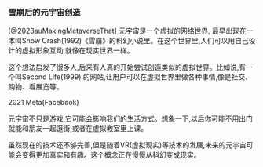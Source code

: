 ### 雪崩后的元宇宙创造
[@2023auMakingMetaverseThat]
元宇宙是一个虚拟的网络世界, 最早出现在一本叫Snow Crash(1992)《雪崩》的科幻小说里。在这个世界里,人们可以用自己设计的虚拟形象互动,就像在现实世界一样。

这个想法启发了很多人,后来有人真的开始尝试创造类似的虚拟世界。比如说,有一个叫Second Life(1999) 的网站,让用户可以在虚拟世界里做各种事情,像是社交、购物、看展览等。

2021 Meta(Facebook) 

元宇宙不只是游戏,它可能会影响我们的生活方式。想象一下,以后你可能不用出门就能和朋友一起逛街,或者在虚拟教室里上课。

虽然现在的技术还不够完善,但是随着VR(虚拟现实)等技术的发展,未来的元宇宙可能会变得更加真实和有趣。这个概念正在慢慢从科幻变成现实。
